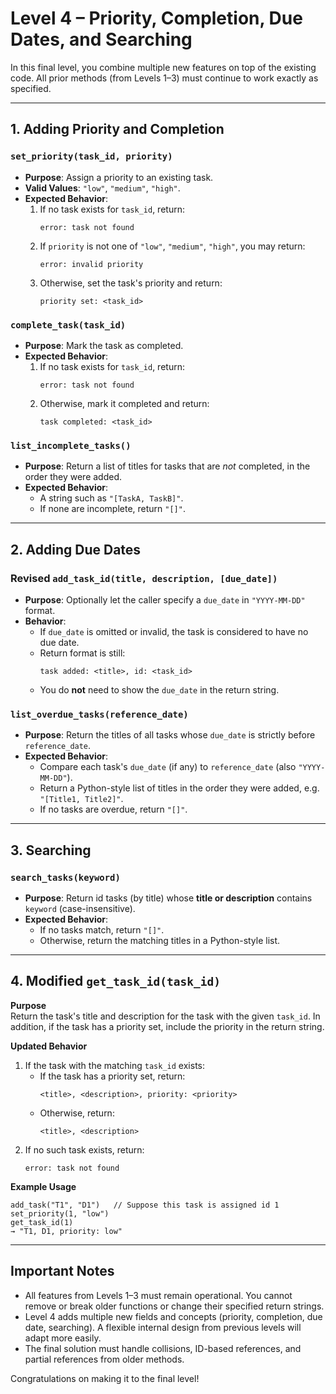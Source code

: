 # Level 4 – Priority, Completion, Due Dates, and Searching

In this final level, you combine multiple new features on top of the existing code. All prior methods (from Levels 1–3) must continue to work exactly as specified.

---

## 1. Adding Priority and Completion

### `set_priority(task_id, priority)`
- **Purpose**: Assign a priority to an existing task.
- **Valid Values**: `"low"`, `"medium"`, `"high"`.
- **Expected Behavior**:
  1. If no task exists for `task_id`, return:
     ```
     error: task not found
     ```
  2. If `priority` is not one of `"low"`, `"medium"`, `"high"`, you may return:
     ```
     error: invalid priority
     ```
  3. Otherwise, set the task's priority and return:
     ```
     priority set: <task_id>
     ```

### `complete_task(task_id)`
- **Purpose**: Mark the task as completed.
- **Expected Behavior**:
  1. If no task exists for `task_id`, return:
     ```
     error: task not found
     ```
  2. Otherwise, mark it completed and return:
     ```
     task completed: <task_id>
     ```

### `list_incomplete_tasks()`
- **Purpose**: Return a list of titles for tasks that are *not* completed, in the order they were added.
- **Expected Behavior**:
  - A string such as `"[TaskA, TaskB]"`.
  - If none are incomplete, return `"[]"`.

---

## 2. Adding Due Dates

### Revised `add_task_id(title, description, [due_date])`
- **Purpose**: Optionally let the caller specify a `due_date` in `"YYYY-MM-DD"` format.
- **Behavior**:
  - If `due_date` is omitted or invalid, the task is considered to have no due date.
  - Return format is still:
    ```
    task added: <title>, id: <task_id>
    ```
  - You do **not** need to show the `due_date` in the return string.

### `list_overdue_tasks(reference_date)`
- **Purpose**: Return the titles of all tasks whose `due_date` is strictly before `reference_date`.
- **Expected Behavior**:
  - Compare each task's `due_date` (if any) to `reference_date` (also `"YYYY-MM-DD"`).
  - Return a Python-style list of titles in the order they were added, e.g. `"[Title1, Title2]"`.
  - If no tasks are overdue, return `"[]"`.

---

## 3. Searching

### `search_tasks(keyword)`
- **Purpose**: Return id tasks (by title) whose **title or description** contains `keyword` (case-insensitive).
- **Expected Behavior**:
  - If no tasks match, return `"[]"`.
  - Otherwise, return the matching titles in a Python-style list.

---

## 4. Modified `get_task_id(task_id)`

**Purpose**  
Return the task's title and description for the task with the given `task_id`. In addition, if the task has a priority set, include the priority in the return string.

**Updated Behavior**
1. If the task with the matching `task_id` exists:
   - If the task has a priority set, return:
     ```
     <title>, <description>, priority: <priority>
     ```
   - Otherwise, return:
     ```
     <title>, <description>
     ```
2. If no such task exists, return:
   ```
   error: task not found
   ```

**Example Usage**
```
add_task("T1", "D1")   // Suppose this task is assigned id 1
set_priority(1, "low")
get_task_id(1)
→ "T1, D1, priority: low"
```

---

## Important Notes

- All features from Levels 1–3 must remain operational. You cannot remove or break older functions or change their specified return strings.
- Level 4 adds multiple new fields and concepts (priority, completion, due date, searching). A flexible internal design from previous levels will adapt more easily.
- The final solution must handle collisions, ID-based references, and partial references from older methods.

Congratulations on making it to the final level!